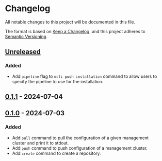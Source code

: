 # Changelog

All notable changes to this project will be documented in this file.

The format is based on [Keep a Changelog](https://keepachangelog.com/en/1.0.0/),
and this project adheres to [Semantic Versioning](https://semver.org/spec/v2.0.0.html).



## [Unreleased]

### Added

- Add `pipeline` flag to `mcli push installation` command to allow users to specify the pipeline to use for the installation.

## [0.1.1] - 2024-07-04

## [0.1.0] - 2024-07-03

### Added

- Add `pull` command to pull the configuration of a given management cluster and print it to stdout.
- Add `push` command to push configuration of a management cluster.
- Add `create` command to create a repository.

[Unreleased]: https://github.com/giantswarm/mcli/compare/v0.1.1...HEAD
[0.1.1]: https://github.com/giantswarm/mcli/compare/v0.1.0...v0.1.1
[0.1.0]: https://github.com/giantswarm/mcli/releases/tag/v0.1.0
